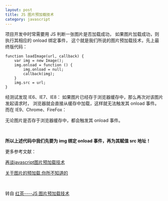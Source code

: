 ```yaml
---
layout: post
title: JS 图片预加载技术
category: javascript
---
```


项目开发中时常需要用 JS 判断一张图片是否加载成功，
如果图片加载成功，则执行其相应的 onload 绑定事件，
这个就是我们所说的图片预加载技术，先上最终版代码：

    function loadImage(url, callback) {   
        var img = new Image();   
        img.onload = function () {   
            img.onload = null;   
            callback(img);   
        }   
        img.src = url;   
    }

经测试发现 IE6、IE7、IE8：
如果图片已经存于浏览器缓存中，那么再次对该图片发起请求时，
浏览器就会直接从缓存中加载，这样就无法触发其 onload 事件。
而在 IE9、Chrome、FireFox：

无论图片是否存于浏览器缓存中，都会触发其 onload 事件。

&nbsp;

**所以上述代码中我们先要为 img 绑定 onload 事件，再为其赋值 src 地址！**

更多参考文献：

[再谈javascript图片预加载技术](http://www.planeart.cn/?p=1121)

[关于图片的预加载,你所不知道的](http://www.cnblogs.com/rt0d/archive/2011/04/17/2018646.html)

&nbsp;

转自 [红茶----JS 图片预加载技术](http://www.cssbox.net/js-img-onload.html)